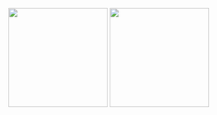 <p align="left">
  <img height="200" src="https://github-readme-stats.vercel.app/api?username=Jikky1618&theme=github_dark&show_icons=ture" />
  <img height="200" src="https://github-readme-stats.vercel.app/api/top-langs/?username=Jikky1618&layout=compact&show_icons=true&theme=github_dark" />
</p>
